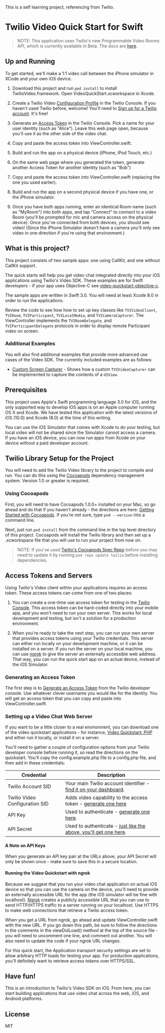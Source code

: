 This is a self learning project, referencing from Twilio.

# Twilio Video Quick Start for Swift

> NOTE: This application uses Twilio's new Programmable Video Rooms API, which is currently available in Beta. The docs are [here](https://media.twiliocdn.com/sdk/ios/video/v1.0/docs/).

## Up and Running

To get started, we'll make a 1:1 video call between the iPhone simulator in XCode and your own iOS device.

1) Download this project and run `pod install` to install TwilioVideo.framework. Open VideoQuickStart.xcworkspace in Xcode.

2) Create a Twilio Video [Configuration Profile](https://www.twilio.com/console/video/profiles) in the Twilio Console. If you haven't used Twilio before, welcome! You'll need to [Sign up for a Twilio account](https://www.twilio.com/try-twilio). It's free!

3) Generate an [Access Token](https://www.twilio.com/console/video/dev-tools/testing-tools) in the Twilio Console. Pick a name for your user identity (such as "Alice"). Leave this web page open, because you'll use it as the other side of the video chat.

4) Copy and paste the access token into ViewController.swift.

5) Build and run the app on a physical device (iPhone, iPod Touch, etc.)

6) On the same web page where you generated the token, generate another Access Token for another identity (such as "Bob")

7) Copy and paste the access token into ViewController.swift (replacing the one you used earlier).

8) Build and run the app on a second physical device if you have one, or the iPhone simulator.

9) Once you have both apps running, enter an identical Room name (such as "MyRoom") into both apps, and tap "Connect" to connect to a video Room (you'll be prompted for mic and camera access on the physical device). Once you've connected from both devices, you should see video! (Since the iPhone Simulator doesn't have a camera you'll only see video in one direction if you're using that environment.)

## What is this project?

This project consists of two sample apps: one using CallKit, and one without CallKit support.

The quick starts will help you get video chat integrated directly into your iOS applications using Twilio's Video SDK. These examples are for Swift developers - if your app uses Objective-C see [video-quickstart-objective-c](https://github.com/twilio/video-quickstart-objc/).

The sample apps are written in Swift 3.0. You will need at least Xcode 8.0 in order to run the applications.

Review the code to see how how to set up key classes like `TVIVideoClient`, `TVIRoom`, `TVIParticipant`, `TVILocalMedia`, and `TVICameraCapturer`. The ViewController implements the `TVIRoomDelegate`, and `TVIParticipantDelegate` protocols in order to display remote Participant video on screen.

### Additional Examples

You will also find additional examples that provide more advanced use cases of the Video SDK. The currently included examples are as follows:

- [Custom Screen Capturer](CustomScreenCapturerExample) - Shows how a custom `TVIVideoCapturer` can be implemented to capture the contents of a `UIView`.

## Prerequisites

This project uses Apple's Swift programming language 3.0 for iOS, and the only supported way to develop iOS apps is on an Apple computer running OS X and Xcode. We have tested this application with the latest versions of iOS (10.0) and Xcode (8.0) at the time of this writing.

You can use the iOS Simulator that comes with Xcode to do your testing, but local video will not be shared since the Simulator cannot access a camera. If you have an iOS device, you can now run apps from Xcode on your device without a paid developer account.

## Twilio Library Setup for the Project

You will need to add the Twilio Video library to the project to compile and run. You can do this using the [Cocoapods](https://cocoapods.org/) dependency management system. Version 1.0 or greater is required.

### Using Cocoapods

First, you will need to have Cocoapods 1.0.0+ installed on your Mac, so go ahead and do that if you haven't already - the directions are here: [Getting Started with Cocoapods](https://guides.cocoapods.org/using/getting-started.html). If you're not sure, type `pod --version` into a command line.

Next, just run `pod install` from the command line in the top level directory of this project. Cocoapods will install the Twilio library and then set up a .xcworkspace file that you will use to run your project from now on.

> NOTE: If you've used [Twilio's Cocoapods Spec Repo](https://github.com/twilio/cocoapod-specs) before you may need to update it by running `pod repo update twilio` before installing dependencies.

## Access Tokens and Servers

Using Twilio's Video client within your applications requires an access token. These access tokens can come from one of two places:

1) You can create a one-time use access token for testing in the [Twilio Console](https://www.twilio.com/console/video/profiles). This access token can be hard-coded directly into your mobile app, and you won't need to run your own server. This works for local development and testing, but isn't a solution for a production environment.

2) When you're ready to take the next step, you can run your own server that provides access tokens using your Twilio credentials. This server can either run locally on your development machine, or it can be installed on a server. If you run the server on your local machine, you can use [ngrok](https://ngrok.com/) to give the server an externally accessible web address. That way, you can run the quick start app on an actual device, instead of the iOS Simulator.

### Generating an Access Token

The first step is to [Generate an Access Token](https://www.twilio.com/user/account/video/dev-tools/testing-tools) from the Twilio developer console. Use whatever clever username you would like for the identity. You will get an access token that you can copy and paste into ViewController.swift.

### Setting up a Video Chat Web Server

If you want to be a little closer to a real environment, you can download one of the video quickstart applications - for instance, [Video Quickstart: PHP](https://github.com/TwilioDevEd/video-quickstart-php) and either run it locally, or install it on a server.

 You'll need to gather a couple of configuration options from your Twilio developer console before running it, so read the directions on the quickstart. You'll copy the config.example.php file to a config.php file, and then add in these credentials:
 
 Credential | Description
---------- | -----------
Twilio Account SID | Your main Twilio account identifier - [find it on your dashboard](https://www.twilio.com/user/account/video).
Twilio Video Configuration SID | Adds video capability to the access token - [generate one here](https://www.twilio.com/user/account/video/profiles)
API Key | Used to authenticate - [generate one here](https://www.twilio.com/user/account/messaging/dev-tools/api-keys).
API Secret | Used to authenticate - [just like the above, you'll get one here](https://www.twilio.com/user/account/messaging/dev-tools/api-keys).

#### A Note on API Keys

When you generate an API key pair at the URLs above, your API Secret will only
be shown once - make sure to save this in a secure location.

#### Running the Video Quickstart with ngrok

Because we suggest that you run your video chat application on actual iOS device so that you can use the camera on the device, you'll need to provide an externally accessible URL for the app (the iOS simulator will be fine with localhost). [Ngrok](https://ngrok.com/)  creates a publicly accessible URL that you can use to send HTTP/HTTPS traffic to a server running on your localhost. Use HTTPS to make web connections that retrieve a Twilio access token.

When you get a URL from ngrok, go ahead and update ViewController.swift with the new URL.  If you go down this path, be sure to follow the directions in the comments in the viewDidLoad() method at the top of the source file - you will need to uncomment one line, and comment out another. You will also need to update the code if your ngrok URL changes.

For this quick start, the Application transport security settings are set to allow arbitrary HTTP loads for testing your app. For production applications, you'll definitely want to retrieve access tokens over HTTPS/SSL.

## Have fun!

This is an introduction to Twilio's Video SDK on iOS. From here, you can start building applications that use video chat across the web, iOS, and Android platforms.

## License

MIT
